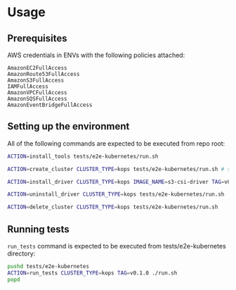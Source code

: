 
# Usage
## Prerequisites
AWS credentials in ENVs with the following policies attached:
```
AmazonEC2FullAccess
AmazonRoute53FullAccess
AmazonS3FullAccess
IAMFullAccess
AmazonVPCFullAccess
AmazonSQSFullAccess
AmazonEventBridgeFullAccess
```

## Setting up the environment
All of the following commands are expected to be executed from repo root:

```bash
ACTION=install_tools tests/e2e-kubernetes/run.sh

ACTION=create_cluster CLUSTER_TYPE=kops tests/e2e-kubernetes/run.sh # set KOPS_STATE_FILE to your bucket when running locally

ACTION=install_driver CLUSTER_TYPE=kops IMAGE_NAME=s3-csi-driver TAG=v0.1.0 tests/e2e-kubernetes/run.sh

ACTION=uninstall_driver CLUSTER_TYPE=kops tests/e2e-kubernetes/run.sh

ACTION=delete_cluster CLUSTER_TYPE=kops tests/e2e-kubernetes/run.sh
```

## Running tests
`run_tests` command is expected to be executed from tests/e2e-kubernetes directory:
```bash
pushd tests/e2e-kubernetes
ACTION=run_tests CLUSTER_TYPE=kops TAG=v0.1.0 ./run.sh
popd
```
